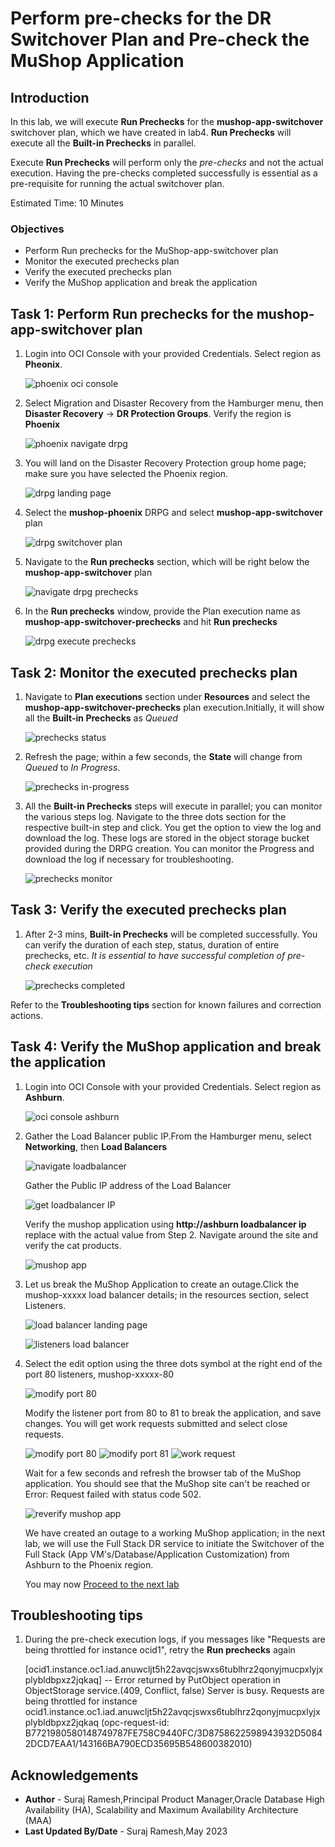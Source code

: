 # Perform pre-checks for the DR Switchover Plan and Pre-check the MuShop Application

## Introduction

In this lab, we will execute **Run Prechecks** for the **mushop-app-switchover** switchover plan, which we have created in lab4. **Run Prechecks**
will execute all the **Built-in Prechecks** in parallel.

Execute **Run Prechecks**  will perform only the *pre-checks* and not the actual execution. Having the pre-checks completed successfully is essential as a pre-requisite for running the actual switchover plan.

Estimated Time: 10 Minutes

### Objectives

- Perform Run prechecks for the MuShop-app-switchover  plan
- Monitor the executed prechecks plan
- Verify the executed prechecks plan
- Verify the MuShop application and break the application

## Task 1: Perform Run prechecks for the mushop-app-switchover plan

1.  Login into OCI Console with your provided Credentials. Select region as **Pheonix**.

    ![phoenix oci console](./images/phoenix-region-new.png)

2.  Select Migration and Disaster Recovery from the Hamburger menu, then **Disaster Recovery** -> **DR Protection Groups**. Verify the region is **Phoenix**

    ![phoenix navigate drpg](./images/phoenix-drpgpage-new.png)

3.  You will land on the Disaster Recovery Protection group home page; make sure you have selected the Phoenix region.

    ![drpg landing page](./images/drpg-status-phoenix-new.png)

4.  Select the **mushop-phoenix** DRPG and select **mushop-app-switchover** plan

    ![drpg switchover plan](./images/phoenix-drplan-created-new.png)

5.  Navigate to the **Run prechecks** section, which will be right below the **mushop-app-switchover** plan

    ![navigate drpg prechecks](./images/phoenix-run-prechecks-new.png)

6.  In the **Run prechecks** window, provide the Plan execution name as **mushop-app-switchover-prechecks** and hit **Run prechecks**

    ![drpg execute prechecks](./images/phoenix-execute-prechecks-new.png)

## Task 2: Monitor the executed prechecks plan

1.  Navigate to **Plan executions** section under **Resources** and select the **mushop-app-switchover-prechecks** plan execution.Initially, it will show all the **Built-in Prechecks** as *Queued*

    ![prechecks status](./images/phoenix-execute-queued-new.png)

2.  Refresh the page; within a few seconds, the **State** will change from *Queued* to *In Progress*.

    ![prechecks in-progress](./images/phoenix-execute-inprogress-new.png)

3.  All the **Built-in Prechecks**  steps will execute in parallel; you can monitor the various steps log. Navigate to the three dots section for the respective built-in step and click. You get the option to view the log and download the log. These logs are stored in the object storage bucket provided during the DRPG creation. You can monitor the Progress and download the log if necessary for troubleshooting.

    ![prechecks monitor](./images/phoenix-execute-monitor-new.png)

## Task 3: Verify the executed prechecks plan

1. After 2-3 mins, **Built-in Prechecks**  will be completed successfully. You can verify the duration of each step, status, duration of entire prechecks, etc. *It is essential to have successful completion of pre-check execution*

    ![prechecks completed](./images/phoenix-execute-done-new.png)

Refer to the **Troubleshooting tips** section for known failures and correction actions.

## Task 4: Verify the MuShop application and break the application

1.  Login into OCI Console with your provided Credentials. Select region as **Ashburn**.

    ![oci console ashburn](./images/ashburn-region-new.png)
  
2.  Gather the Load Balancer public IP.From the Hamburger menu, select **Networking**, then **Load Balancers**
  
    ![navigate loadbalancer](./images/ashburn-loadbalancer-navigate-new.png)

    Gather the Public IP address of the Load Balancer

     ![get loadbalancer IP](./images/ashburn-loadbalancer-ip-new.png)

    Verify the mushop application using **http://ashburn loadbalancer ip**
    replace with the actual value from Step 2. Navigate around the site and verify the cat products.

    ![mushop app](./images/mushop-app-new.png)

3.  Let us break the MuShop Application to create an outage.Click the mushop-xxxxx load balancer details; in the resources section, select Listeners.

    ![load balancer landing page](./images/loadbalancer-ash-new.png)

    ![listeners load balancer](./images/loadbalancer-listeners-new.png)

4.  Select the edit option using the three dots symbol at the right end of the port 80 listeners, mushop-xxxxx-80

    ![modify port 80](./images/port80-edit-new.png)

    Modify the listener port from 80 to 81 to break the application, and save changes. You will get work requests submitted and select close requests.

    ![modify port 80](./images/port80-edit1-new.png)
    ![modify port 81](./images/port81-edit-new.png)
    ![work request](./images/workrequest-listener-new.png)

    Wait for a few seconds and refresh the browser tab of the MuShop application. You should see that the MuShop site can't be reached or Error: Request failed with status code 502. 

    ![reverify mushop app](./images/mushop-broken-new.png)

    We have created an outage to a working MuShop application; in the next lab, we will use the Full Stack DR service to initiate the Switchover of the Full Stack (App VM's/Database/Application Customization) from Ashburn to the Phoenix region.

    You may now [Proceed to the next lab](#next)

## Troubleshooting tips

1.  During the pre-check execution logs, if you messages like "Requests are being throttled for instance ocid1", retry the **Run prechecks** again

    [ocid1.instance.oc1.iad.anuwcljt5h22avqcjswxs6tublhrz2qonyjmucpxlyjxplybldbpxz2jqkaq] -- Error returned by PutObject operation in ObjectStorage service.(409, Conflict, false) Server is busy. Requests are being throttled for instance ocid1.instance.oc1.iad.anuwcljt5h22avqcjswxs6tublhrz2qonyjmucpxlyjxplybldbpxz2jqkaq (opc-request-id: B7721980580148749787FE758C9440FC/3D8758622598943932D50842DCD7EAA1/143166BA790ECD35695B548600382010)

## Acknowledgements

- **Author** - Suraj Ramesh,Principal Product Manager,Oracle Database High Availability (HA), Scalability and Maximum Availability Architecture (MAA)
- **Last Updated By/Date** - Suraj Ramesh,May 2023
